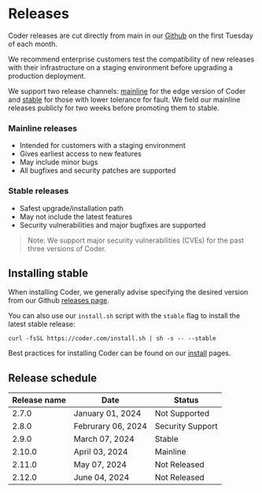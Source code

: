 



# Releases

Coder releases are cut directly from main in our [Github](https://github.com/coder/coder) on the first Tuesday of each month.

We recommend enterprise customers test the compatibility of new releases with their infrastructure on a staging environment before upgrading a production deployment.

We support two release channels: [mainline](https://github.com/coder/coder/2.10.0) for the edge version of Coder and [stable](https://github.com/coder/coder/releases/latest) for those with lower tolerance for fault. We field our mainline releases publicly for two weeks before promoting them to stable.

### Mainline releases

- Intended for customers with a staging environment
- Gives earliest access to new features
- May include minor bugs
- All bugfixes and security patches are supported

### Stable releases

- Safest upgrade/installation path
- May not include the latest features
- Security vulnerabilities and major bugfixes are supported

> Note: We support major security vulnerabilities (CVEs) for the past three versions of Coder.

## Installing stable

When installing Coder, we generally advise specifying the desired version from our Github [releases page](https://github.com/coder/coder/releases).

You can also use our `install.sh` script with the `stable` flag to install the latest stable release:

```shell
curl -fsSL https://coder.com/install.sh | sh -s -- --stable
```

Best practices for installing Coder can be found on our [install](./index.md) pages.

## Release schedule

| Release name | Date               | Status           |
| ------------ | ------------------ | ---------------- |
| 2.7.0        | January 01, 2024   | Not Supported    |
| 2.8.0        | Februrary 06, 2024 | Security Support |
| 2.9.0        | March 07, 2024     | Stable           |
| 2.10.0       | April 03, 2024     | Mainline         |
| 2.11.0       | May 07, 2024       | Not Released     |
| 2.12.0       | June 04, 2024      | Not Released     |
